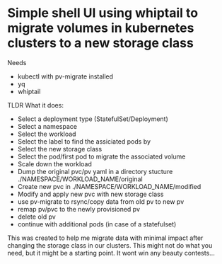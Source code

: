 # Simple shell UI using whiptail to migrate volumes in kubernetes clusters to a new storage class

Needs
 - kubectl with pv-migrate installed
 - yq
 - whiptail

TLDR What it does:
 - Select a deployment type (StatefulSet/Deployment)
 - Select a namespace
 - Select the workload
 - Select the label to find the assiciated pods by
 - Select the new storage class
 - Select the pod/first pod to migrate the associated volume
 - Scale down the workload
 - Dump the original pvc/pv yaml in a directory stucture ./NAMESPACE/WORKLOAD_NAME/original
 - Create new pvc in ./NAMESPACE/WORKLOAD_NAME/modified
 - Modify and apply new pvc with new storage class
 - use pv-migrate to rsync/copy data from old pv to new pv
 - remap pv/pvc to the newly provisioned pv
 - delete old pv
 - continue with additional pods (in case of a statefulset)

This was created to help me migrate data with minimal impact after changing the storage class in our clusters.
This might not do what you need, but it might be a starting point.
It wont win any beauty contests...

